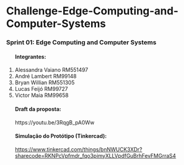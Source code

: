 # Challenge-Edge-Computing-and-Computer-Systems

<h3>Sprint 01: Edge Computing and Computer Systems</h3>


<ol><h4>Integrantes:</h4></ol>
<ol> 

<li>Alessandra Vaiano RM551497</li>  

<li>André Lambert RM99148</li>  

<li>Bryan Willian RM551305</li>

<li>Lucas Feijó RM99727</li>
  
<li>Victor Maia RM99658</li>

</ol>

<ol><h4>Draft da proposta:</h4></ol>
<ol> 
https://youtu.be/3RqgB_pA0Ww


<h4>Simulação do Protótipo (Tinkercad):</h4>

https://www.tinkercad.com/things/bnNWUCK3XDr?sharecode=RKNPcVpfmdr_fqo3pimyXLLVpdfGuBrhFevFMGrraS4
